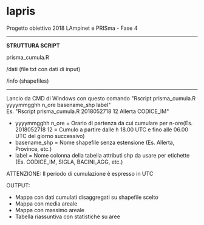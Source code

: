 # lapris
Progetto obiettivo 2018 LAmpinet e PRISma - Fase 4

****************************************************
******************STRUTTURA SCRIPT******************

prisma_cumula.R

/dati (file txt con dati di input)

/info (shapefiles)

****************************************************

Lancio da CMD di Windows con questo comando "Rscript prisma_cumula.R yyyymmgghh n_ore basename_shp label"  
Es. "Rscript prisma_cumula.R 2018052718 12 Allerta CODICE_IM"

- yyyymmgghh n_ore = Orario di partenza da cui cumulare per n-ore(Es. 2018052718 12 = Cumulo a partire dalle h 18.00 UTC e fino alle 06.00 UTC del giorno successivo)  
- basename_shp = Nome shapefile senza estensione (Es. Allerta, Province, etc.)  
- label = Nome colonna della tabella attributi shp da usare per etichette (Es. CODICE_IM, SIGLA, BACINI_AGG, etc.)

ATTENZIONE: Il periodo di cumulazione è espresso in UTC

OUTPUT:
 - Mappa con dati cumulati disaggregati su shapefile scelto
 - Mappa con media areale
 - Mappa con massimo areale
 - Tabella riassuntiva con statistiche su aree
